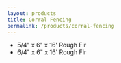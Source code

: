 ```yaml
---
layout: products
title: Corral Fencing
permalink: /products/corral-fencing
---
```


<ul class='products'>
    <li>5/4" x 6" x 16' Rough Fir</li>
    <li>6/4" x 6" x 16' Rough Fir</li>
</ul>
